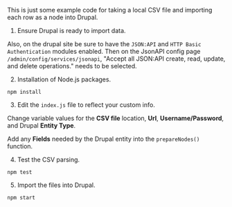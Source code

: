 This is just some example code for taking a local CSV file and importing each row as a node into Drupal.

1. Ensure Drupal is ready to import data.

Also, on the drupal site be sure to have the `JSON:API` and `HTTP Basic Authentication` modules enabled.
Then on the JsonAPI config page `/admin/config/services/jsonapi`, "Accept all JSON:API create, read, update, and delete operations." needs to be selected.

2. Installation of Node.js packages.
```
npm install
```

3. Edit the `index.js` file to reflect your custom info.

Change variable values for the __CSV file__ location, __Url__, __Username/Password__, and Drupal __Entity Type__.

Add any __Fields__ needed by the Drupal entity into the `prepareNodes()` function.

4. Test the CSV parsing.
```
npm test
```

5. Import the files into Drupal.
```
npm start
```
